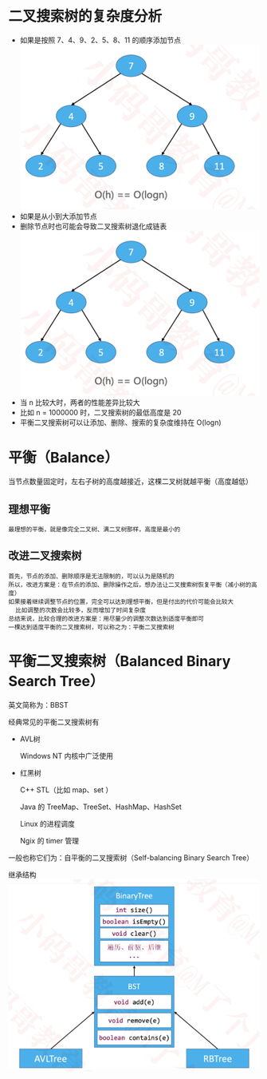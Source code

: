 # 二叉搜索树的复杂度分析
  * 如果是按照 7、4、9、2、5、8、11 的顺序添加节点
  ![](pic/1.png)
  * 如果是从小到大添加节点
  * 删除节点时也可能会导致二叉搜索树退化成链表
  ![](pic/1.png)
  * 当 n 比较大时，两者的性能差异比较大
  * 比如 n = 1000000 时，二叉搜索树的最低高度是 20
  * 平衡二叉搜索树可以让添加、删除、搜索的复杂度维持在 O(logn)

# 平衡（Balance）
  当节点数量固定时，左右子树的高度越接近，这棵二叉树就越平衡（高度越低）
  ## 理想平衡
    最理想的平衡，就是像完全二叉树、满二叉树那样，高度是最小的
  ## 改进二叉搜索树
    首先，节点的添加、删除顺序是无法限制的，可以认为是随机的
    所以，改进方案是：在节点的添加、删除操作之后，想办法让二叉搜索树恢复平衡（减小树的高度）
    如果接着继续调整节点的位置，完全可以达到理想平衡，但是付出的代价可能会比较大
      比如调整的次数会比较多，反而增加了时间复杂度
    总结来说，比较合理的改进方案是：用尽量少的调整次数达到适度平衡即可
    一棵达到适度平衡的二叉搜索树，可以称之为：平衡二叉搜索树

# 平衡二叉搜索树（Balanced Binary Search Tree）
  英文简称为：BBST

  经典常见的平衡二叉搜索树有
  * AVL树

    Windows NT 内核中广泛使用
  
  * 红黑树

    C++ STL（比如 map、set ）

    Java 的 TreeMap、TreeSet、HashMap、HashSet

    Linux 的进程调度

    Ngix 的 timer 管理
  
  一般也称它们为：自平衡的二叉搜索树（Self-balancing Binary Search Tree）

  继承结构
    ![](pic/3.png)